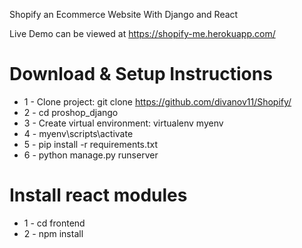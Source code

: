  Shopify an Ecommerce Website With Django and React

Live Demo can be viewed at https://shopify-me.herokuapp.com/





# Download & Setup Instructions

* 1 - Clone project: git clone https://github.com/divanov11/Shopify/
* 2 - cd proshop_django
* 3 - Create virtual environment: virtualenv myenv
* 4 - myenv\scripts\activate
* 5 - pip install -r requirements.txt
* 6 - python manage.py runserver

# Install react modules
* 1 - cd frontend
* 2 - npm install
